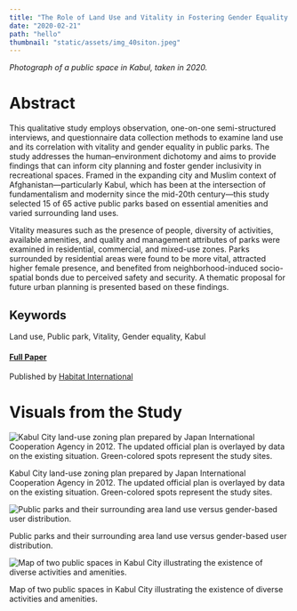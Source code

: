 ```yaml
---
title: "The Role of Land Use and Vitality in Fostering Gender Equality in Urban Public Parks: The Case of Kabul City, Afghanistan"
date: "2020-02-21"
path: "hello"
thumbnail: "static/assets/img_40siton.jpeg"
---
```


*Photograph of a public space in Kabul, taken in 2020.*

# Abstract

This qualitative study employs observation, one-on-one semi-structured interviews, and questionnaire data collection methods to examine land use and its correlation with vitality and gender equality in public parks. The study addresses the human–environment dichotomy and aims to provide findings that can inform city planning and foster gender inclusivity in recreational spaces. Framed in the expanding city and Muslim context of Afghanistan—particularly Kabul, which has been at the intersection of fundamentalism and modernity since the mid-20th century—this study selected 15 of 65 active public parks based on essential amenities and varied surrounding land uses.

Vitality measures such as the presence of people, diversity of activities, available amenities, and quality and management attributes of parks were examined in residential, commercial, and mixed-use zones. Parks surrounded by residential areas were found to be more vital, attracted higher female presence, and benefited from neighborhood-induced socio-spatial bonds due to perceived safety and security. A thematic proposal for future urban planning is presented based on these findings.

## Keywords

Land use, Public park, Vitality, Gender equality, Kabul

#### **[Full Paper](https://doi.org/10.1016/j.habitatint.2021.102462)**

Published by [Habitat International](https://www.sciencedirect.com/journal/habitat-international)

# Visuals from the Study

![Kabul City land-use zoning plan prepared by Japan International Cooperation Agency in 2012. The updated official plan is overlayed by data on the existing situation. Green-colored spots represent the study sites.](/assets/1-s2.0-S019739752100151X-gr1_lrg.jpg)

Kabul City land-use zoning plan prepared by Japan International Cooperation Agency in 2012. The updated official plan is overlayed by data on the existing situation. Green-colored spots represent the study sites.

![Public parks and their surrounding area land use versus gender-based user distribution.](/assets/1-s2.0-S019739752100151X-gr3a_lrg.jpg)

Public parks and their surrounding area land use versus gender-based user distribution.

![Map of two public spaces in Kabul City illustrating the existence of diverse activities and amenities.](/assets/1-s2.0-S019739752100151X-gr5_lrg.jpg)

Map of two public spaces in Kabul City illustrating the existence of diverse activities and amenities.
